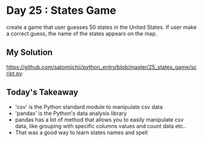 # Day 25 : States Game

create a game that user guesses 50 states in the United States.
If user make a correct guess, the name of the states appears on the map.

## My Solution

https://github.com/satomiichii/python_entry/blob/master/25_states_game/script.py

## Today's Takeaway

- 'csv' is the Python standard module to manipulate csv data
- 'pandas' is the Python's data analysis library
- pandas has a lot of method that allows you to easily manipulate csv data, like grouping with specific columns values and count data etc..
- That was a good way to learn states names and spell